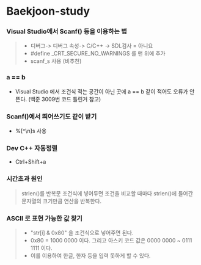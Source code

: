 # Baekjoon-study

### Visual Studio에서 Scanf() 등을 이용하는 법
> - 디버그-> 디버그 속성-> C/C++ -> SDL검사 = 아니요
> - #define _CRT_SECURE_NO_WARNINGS 를 맨 위에 추가
> - scanf_s 사용 (비추천)

### a == b
- Visual Studio 에서 조건식 적는 공간이 아닌 곳에 a == b 같이 적어도 오류가 안뜬다. (백준 3009번 코드 틀린거 참고)

### Scanf()에서 띄어쓰기도 같이 받기
- %[^\n]s 사용

### Dev C++ 자동정렬 
- Ctrl+Shift+a

### 시간초과 원인
> strlen()를 반복문 조건식에 넣어두면 조건을 비교할 때마다 strlen()에 들어간 문자열의 크기만큼 연산을 반복한다.  

### ASCII 로 표현 가능한 값 찾기
> - "str[i] & 0x80" 을 조건식으로 넣어주면 된다.    
> - 0x80 = 1000 0000 이다. 그리고 아스키 코드 값은 0000 0000 ~ 0111 1111 이다.     
> - 이를 이용하여 한글, 한자 등을 입력 못하게 할 수 있다.    
